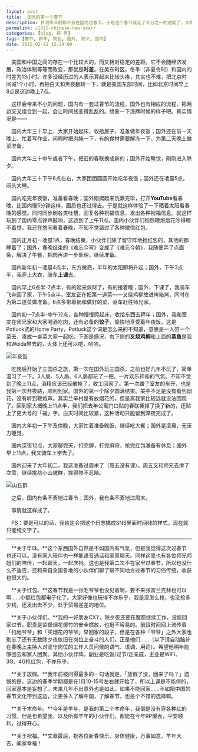 ```yaml
---
layout: post
title:  国外的第一个春节
description: 目测毕业前都不会在国内过春节。于是这个春节就走了五分之一的进度了。大概记录一下在国外过的第一个春节。
permalink: /2015-chinese-new-year/
categories: [blog, 视·界]
tags: [春节, 新年, 聚会, 国外, 除夕, 国内]
date: 2015-02-22 12:29:00
---
```


　美国和中国之间的存在一个比较大的，而又相对稳定的差距。它不会随经济发展，政治体制等等而改变，那就是**时差**。在美东时区，冬季（非夏令时）和国内的时差为13小时。许多没经历过的人表示算起来比较头疼，其实也不难，把北京时间减1个小时，再把白天和黑夜翻转一下，就是美国东部时间，比如北京时间早上8点是这边晚上7点。

　这样会带来不小的问题，国内有一套过春节的流程，国外也有相应的流程，把两边交叉组合到一起，会让时间线变得乱乱的。想象一下洗牌时候的样子吧。真实情况是——

　国内大年三十早上，大家开始起床，收拾屋子，准备做年夜饭；国外还在前一天晚上，忙着写作业，闲暇时把肉腌一下，有的食材需要解冻一下，为第二天晚上做菜准备。

　国内大年三十中午或者下午，把旧的春联换成新的；国外开始睡觉，刚刚进入除夕。

　国内大年三十下午6点左右，大家团团圆圆开始吃年夜饭；国外还在凌晨5点，闷头大睡。

　国内吃完年夜饭，准备看春晚；国外刚爬起来洗漱完毕，打开**YouTube**看春晚，比国内慢5分钟这样，画质也还过得去。于是就这样体验了一下晒着太阳看春晚的感觉。同时同步刷各类吐槽，回复各种祝福信息，发出各种祝福信息。就这样玩到了国内零点钟声敲响，这边到了上午11点，国内小伙伴们抱怨鞭炮烟花吵得睡不着觉，我还在悠闲看着春晚，不知不觉错过了各种微信红包。

　国内正月初一凌晨1点，春晚结束，小伙伴们除了留守阵地抢红包的，其他的都睡着了；国外，春晚结束的《难忘今宵》变成了《难忘今朝》，我随便弄了点面条，解决了午餐，把肉再进一步处理，继续准备。

　国内新年初一凌晨4点半，东方微亮，羊年的太阳即将升起；国外，下午3点半，我穿上大衣，骑车**上课**去。

　国内早上6点半-7点半，有的起来敛财了，有的接着睡；国外，下课了，我骑车飞奔回了家，下午5点半。室友正在把第一道菜——叉烧鸡柳放进烤箱烤，同时在为第二道菜做准备。6点多带着锅和做好的菜，驱车赶往师兄家。

　国内初一7点半-中午12点，各种慢慢爬起床，收拾东西去拜年；国外，我和室友在师兄家和大家喝酒吃肉，还有必备的**饺子**，愉快地享受着年夜饭。这是Potluck式的Home Party，Potluck这个词是怎么来的不知道，意思是一人带一个菜去，凑成一桌菜大家一起吃。下图是盛况，右下侧的**叉烧鸡柳**和上面的**蒸鱼**是我和Weida带去的，大体上还可以吧，哈哈。

![年夜饭](http://lanternd.qiniudn.com/Pic4Post/2015-chinese-new-year/chuxi-potluck-party.jpg "Potluck Style Part")

　吃饱后开始了三国杀之旅，第一次在国外玩三国杀，之前也好几年不玩了，简单温习了一下。3人局、5人局、6人局都玩了一把，一片欢乐祥和的气氛。不知不觉到了晚上11点，酒精应该已经散掉了，收工回家了。第一次蹭了室友的车开，也是我第一次开夜路，顺利到家。国外的第一个除夕圆满结束。美中不足是没有看到烟花，没有听到鞭炮声。其实兰辛村是有放烟花的，但是离我家比较远就没法围观了。回到家大概晚上11点半，我们把去年公寓门口贴的春联撕掉了换了新的，还贴上了更大号的「福」字。白天时间比较紧，这种活动只能留到深夜完成了。

　国内大年初一下午及傍晚，大家忙着准备晚饭，继续吃大餐；国外是凌晨，无压力睡觉。

　国内深夜12点，大家聊完天，打完牌，打完麻将，抢完红包准备有休息；国外早上11点，我又骑车上学去了。

　国内迎来了大年初二，我这准备过周末了（周五没有课）。周五又和师兄去滑了次雪，继续挑战小山坡群，摔得惨不忍睹。

![山丘群](http://lanternd.qiniudn.com/Pic4Post/2015-chinese-new-year/ski-hills.jpg "Skiing @ Hills")

　之后，国内有条不紊地过春节；国外，我有条不紊地过周末。

　事情就这样成了。

　PS：要是可以的话，我肯定会把这个日志搞成SNS里面时间线的样式，现在就只能纯文字了。

------

　**关于年味。**这个东西国外自然是不如国内有气氛，但是我觉得这次过春节也还可以。没有家人陪伴也一样能语音通话和家里聊天。同样这里也有各位师兄师姐们的陪伴，一起聊天，一起庆祝。这也是我第二次不在家里过春节，所以也没什么不适应，还和来自全国各地的小伙伴们聊了聊不同地方过春节的习俗传统，收获也很大的。

　**关于红包。**这春节我是一张毛爷爷也没见着啊，要不来张富兰克林也可以啊……小额红包都电子化了。大家好像也玩得不亦乐乎，我是没怎么抢，也没抢多少钱，还发出去不少，处于贸易逆差的地位。

　**关于小伙伴们。**我的一好朋友CXY，除夕夜还要在魔都继续工作，没能回家过节，职责是监督烟花爆竹的安全燃放，也挺不容易的。前段时间网上流传着「扫地爷爷」和「买烟花的爷爷」早回家的段子，但是在各种「爷爷」之外大家也别忘了还有无数除夕夜依旧在岗位上奋斗的人们，正是他们……（以下请自动脑补在春晚上主持人对坚守岗位的工作人员问候的语气、语调、用词）。希望他明年能够回去和家人团聚。其他小伙伴嘛，副业是吃饭/过节/走亲戚，主业是WiFi、3G、4G抢红包，不亦乐乎。

　**关于放假。**我年前被问得最多的一句话就是，「放假了没，回来了吗？」遗憾的是，这边的春季学期都是在1月10-15号左右就开始了，所以上课是不能停的，回家基本是妄想了。未来几年不出意外也是如此。如果不能回家……不如把中国的春节文化带到这边，让更多人了解中国，了解春节，也是个不错的选择嘛。

　**关于本命年。**今年是羊年，是我的第二个本命年，我倒是没有穿各种红的习惯。但是也希望我，以及所有羊年的小伙伴们，都能在今年RP爆表，平安顺利，过得开心。

　**关于祝福。**文章最后，祝各位新春快乐，身体健康，万事如意，羊年大吉，阖家幸福！

